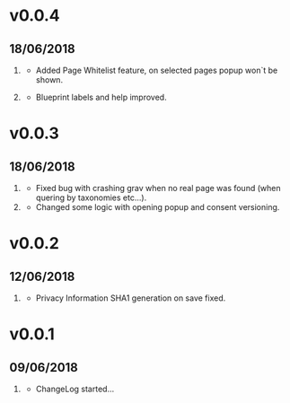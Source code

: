 # v0.0.4
## 18/06/2018

1. [](#new)
    * Added Page Whitelist feature, on selected pages popup won`t be shown.

1. [](#improved)
    * Blueprint labels and help improved.

# v0.0.3
## 18/06/2018

1. [](#bugfix)
    * Fixed bug with crashing grav when no real page was found (when quering by taxonomies etc...).
1. [](#improved)
    * Changed some logic with opening popup and consent versioning.

# v0.0.2
## 12/06/2018

1. [](#bugfix)
    * Privacy Information SHA1 generation on save fixed.

# v0.0.1
## 09/06/2018

1. [](#new)
    * ChangeLog started...
